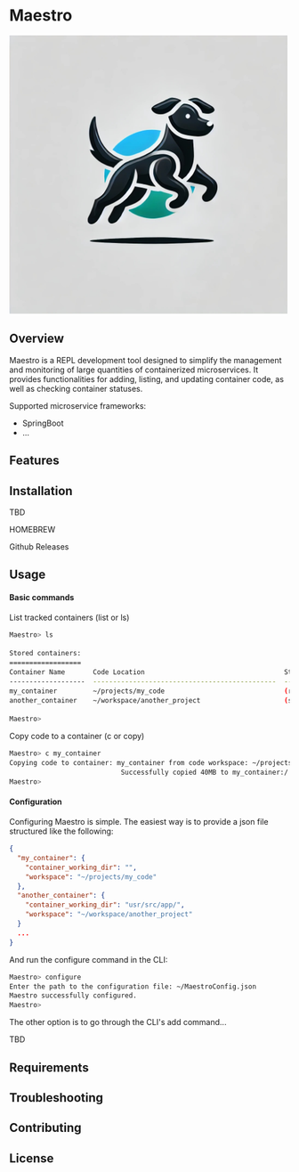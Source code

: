 # Maestro

<img src="images/MaestroLogo.jpeg" alt="Maestro CLI" width="500" />

## Overview

Maestro is a REPL development tool designed to simplify the management and monitoring of large quantities of containerized microservices. It provides functionalities for adding, listing, and updating container code, as well as checking container statuses.

Supported microservice frameworks:

- SpringBoot
- ...

## Features

## Installation

TBD

HOMEBREW

Github Releases

## Usage

#### Basic commands

List tracked containers (list or ls)

```sh
Maestro> ls

Stored containers:
==================
Container Name       Code Location                                   Status      Last Updated
-------------------  ----------------------------------------------  ----------  --------------------
my_container         ~/projects/my_code                              (running)   5 minutes ago
another_container    ~/workspace/another_project                     (stopped)   2 hours ago

Maestro>
```

Copy code to a container (c or copy)

```sh
Maestro> c my_container
Copying code to container: my_container from code workspace: ~/projects/my_code
                            Successfully copied 40MB to my_container:/
Maestro>
```

#### Configuration

Configuring Maestro is simple. The easiest way is to provide a json file structured like the following:

```json
{
  "my_container": {
    "container_working_dir": "",
    "workspace": "~/projects/my_code"
  },
  "another_container": {
    "container_working_dir": "usr/src/app/",
    "workspace": "~/workspace/another_project"
  }
  ...
}
```

And run the configure command in the CLI:

```sh
Maestro> configure
Enter the path to the configuration file: ~/MaestroConfig.json
Maestro successfully configured.
Maestro>
```

The other option is to go through the CLI's add command...

TBD

## Requirements

## Troubleshooting

## Contributing

## License
